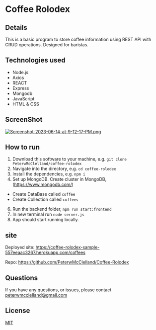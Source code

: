 # Coffee Rolodex

## Details

This is a basic program to store coffee information using REST API with CRUD operations. Designed for baristas.

## Technologies used

- Node.js
- Axios 
- REACT
- Express
- Mongodb
- JavaScript
- HTML & CSS

## ScreenShot

[![Screenshot-2023-06-14-at-9-12-17-PM.png](https://i.postimg.cc/jC0khdrb/Screenshot-2023-06-14-at-9-12-17-PM.png)](https://postimg.cc/Cn7Nh01P)


## How to run 

1. Download this software to your machine, e.g. `git clone PeterwMcClelland/coffee-rolodex`
2. Navigate into the directory, e.g. `cd coffee-rolodex`
3. Install the dependencies, e.g. `npm i`
4. Set up MongoDB. Create cluster in MongoDB, (https://www.mongodb.com/)
- Create DataBase called `coffee` 
- Create Collection called `coffees`
6. Run the backend folder, `npm run start:frontend`
7. In new terminal run `node server.js`
9. App should start running locally.

## site

Deployed site: https://coffee-rolodex-sample-557eeaac3267.herokuapp.com/coffees

Repo: https://github.com/PeterwMcClelland/Coffee-Rolodex

## Questions

If you have any questions, or issues, please contact peterwmcclelland@gmail.com

## License 
[MIT](/LICENSE)
